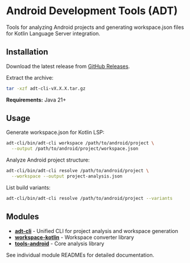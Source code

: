 # Android Development Tools (ADT)

Tools for analyzing Android projects and generating workspace.json files for Kotlin Language Server integration.

## Installation

Download the latest release from [GitHub Releases](https://github.com/yamsergey/yamsergey.adt/releases).

Extract the archive:
```bash
tar -xzf adt-cli-vX.X.X.tar.gz
```

**Requirements:** Java 21+

## Usage

Generate workspace.json for Kotlin LSP:
```bash
adt-cli/bin/adt-cli workspace /path/to/android/project \
  --output /path/to/android/project/workspace.json
```

Analyze Android project structure:
```bash
adt-cli/bin/adt-cli resolve /path/to/android/project \
  --workspace --output project-analysis.json
```

List build variants:
```bash
adt-cli/bin/adt-cli resolve /path/to/android/project --variants
```

## Modules

- **[adt-cli](adt-cli/)** - Unified CLI for project analysis and workspace generation
- **[workspace-kotlin](workspace-kotlin/)** - Workspace converter library
- **[tools-android](tools-android/)** - Core analysis library

See individual module READMEs for detailed documentation.